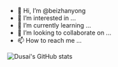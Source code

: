 - 👋 Hi, I’m @beizhanyong
- 👀 I’m interested in ...
- 🌱 I’m currently learning ...
- 💞️ I’m looking to collaborate on ...
- 📫 How to reach me ...

![Dusai's GitHub stats](https://github-readme-stats.vercel.app/api?username=beizhanyong&show_icons=true&theme=radical)
<!---
beizhanyong/beizhanyong is a ✨ special ✨ repository because its `README.md` (this file) appears on your GitHub profile.
You can click the Preview link to take a look at your changes.
--->
